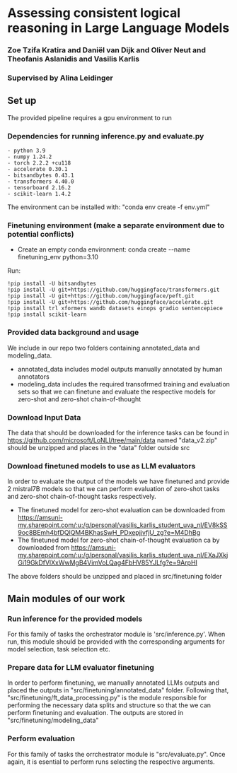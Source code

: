 # Assessing consistent logical reasoning in Large Language Models
### Zoe Tzifa Kratira and Daniël van Dijk and Oliver Neut and Theofanis Aslanidis and Vasilis Karlis
### Supervised by Alina Leidinger


## Set up

The provided pipeline requires a gpu environment to run 

### Dependencies for running inference.py and evaluate.py
```
- python 3.9
- numpy 1.24.2 
- torch 2.2.2 +cu118
- accelerate 0.30.1
- bitsandbytes 0.43.1
- transformers 4.40.0
- tensorboard 2.16.2
- scikit-learn 1.4.2 
```

The environment can be installed with: "conda env create -f env.yml"


### Finetuning environment (make a **separate** environment due to potential conflicts)

- Create an empty conda environment: conda create --name finetuning_env python=3.10

Run: 
```
!pip install -U bitsandbytes  
!pip install -U git+https://github.com/huggingface/transformers.git  
!pip install -U git+https://github.com/huggingface/peft.git  
!pip install -U git+https://github.com/huggingface/accelerate.git  
!pip install trl xformers wandb datasets einops gradio sentencepiece  
!pip install scikit-learn  
```

### Provided data background and usage
We include in our repo two folders containing annotated_data and modeling_data.
- annotated_data includes model outputs manually annotated by human annotators
- modeling_data includes the required transofrmed training and evaluation sets so that we can finetune and evaluate the respective models for zero-shot and zero-shot chain-of-thought 

### Download Input Data 
The data that should be downloaded for the inference tasks can be found in https://github.com/microsoft/LoNLI/tree/main/data named "data_v2.zip" should be unzipped and places in the "data" folder outside src


### Download finetuned models to use as LLM evaluators

In order to evaluate the output of the models we have finetuned and provide 2 mistral7B models so that we can perform evaluation of zero-shot tasks and zero-shot chain-of-thought tasks respectively.

- The finetuned model for zero-shot evaluation can be downloaded from https://amsuni-my.sharepoint.com/:u:/g/personal/vasilis_karlis_student_uva_nl/EV8kSS9oc8BEmh4bfDQlQM4BKhasSwH_PDxepjjvfjU_zg?e=M4DhBg
- The finetuned model for zero-shot chain-of-thought evaluation ca by downloaded from https://amsuni-my.sharepoint.com/:u:/g/personal/vasilis_karlis_student_uva_nl/EXaJXkjGi19GkDfVlXxWwMgB4VimVoLQag4FbHV85YJLfg?e=9ArpHI

The above folders should be unzipped and placed in src/finetuning folder

## Main modules of our work

### Run inference for the provided models
For this family of tasks the orchestrator module is 'src/inference.py'. When run, this module should be provided with the corresponding arguments for model selection, task selection etc.

### Prepare data for LLM evaluator finetuning
In order to perform finetuning, we manually annotated LLMs outputs and placed the outputs in "src/finetuning/annotated_data" folder. Following that, "src/finetuning/ft_data_processing.py" is the module responsible for performing the necessary data splits and structure so that the we can perform finetuning and evaluation. The outputs are stored in "src/finetuning/modeling_data"

### Perform evaluation
For this family of tasks the orrchestrator module is "src/evaluate.py". Once again, it is esential to perform runs selecting the respective arguments.


